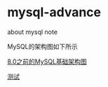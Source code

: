 # mysql-advance
about mysql note

MySQL的架构图如下所示

[8.0之前的MySQL基础架构图](./img/MySQL基础架构.jpg)

[测试](./doc/基础架构.md)